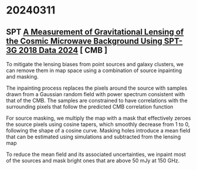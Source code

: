 # 20240311

## SPT [A Measurement of Gravitational Lensing of the Cosmic Microwave Background Using SPT-3G 2018 Data 2024](https://arxiv.org/abs/2308.11608) \[ CMB ]

To mitigate the lensing biases from point sources and galaxy clusters, we can remove them in map space using a combination of source inpainting and masking.

The inpainting process replaces the pixels around the source with samples drawn from a Gaussian random field with power spectrum consistent with that of the CMB. The samples are constrained to have correlations with the surrounding pixels that follow the predicted CMB correlation function

For source masking, we multiply the map with a mask that effectively zeroes the source pixels using cosine tapers, which smoothly decrease from 1 to 0, following the shape of a cosine curve. Masking holes introduce a mean field that can be estimated using simulations and subtracted from the lensing map

To reduce the mean field and its associated uncertainties, we inpaint most of the sources and mask bright ones that are above 50 mJy at 150 GHz.
